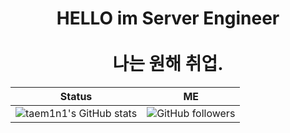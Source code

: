 <h1 align = "center"> HELLO im Server Engineer <br><br>
나는 원해 취업. 
</h1>

|Status| ME |
|------|---|
![taem1n1's GitHub stats](https://github-readme-stats.vercel.app/api?username=TeMlN&show_icons=true&theme=radical)|![GitHub followers](https://img.shields.io/github/followers/TeMlN?style=social)|
